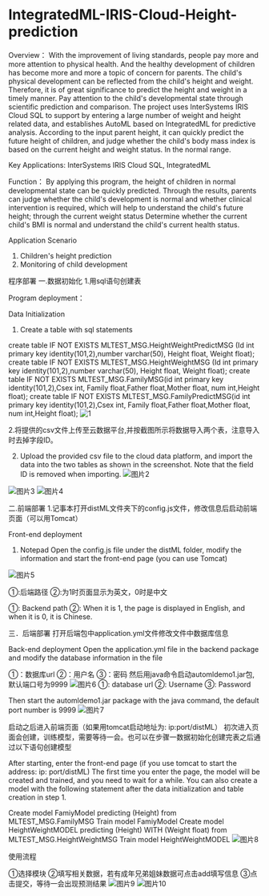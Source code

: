 # IntegratedML-IRIS-Cloud-Height-prediction

Overview：
With the improvement of living standards, people pay more and more attention to physical health. And the healthy development of children has become more and more a topic of concern for parents. The child's physical development can be reflected from the child's height and weight. Therefore, it is of great significance to predict the height and weight in a timely manner. Pay attention to the child's developmental state through scientific prediction and comparison.
The project uses InterSystems IRIS Cloud SQL to support by entering a large number of weight and height related data, and establishes AutoML based on IntegratedML for predictive analysis. According to the input parent height, it can quickly predict the future height of children, and judge whether the child's body mass index is based on the current height and weight status. In the normal range.

Key Applications: InterSystems IRIS Cloud SQL, IntegratedML


Function：
By applying this program, the height of children in normal developmental state can be quickly predicted. Through the results, parents can judge whether the child's development is normal and whether clinical intervention is required, which will help to understand the child's future height; through the current weight status Determine whether the current child's BMI is normal and understand the child's current health status.


Application Scenario
1. Children's height prediction
2. Monitoring of child development



程序部署
一.数据初始化
1.用sql语句创建表

Program deployment：

Data Initialization
1. Create a table with sql statements


create table IF NOT EXISTS MLTEST_MSG.HeightWeightPredictMSG (Id int primary key identity(101,2),number varchar(50), Height float, Weight  float);
create table IF NOT EXISTS MLTEST_MSG.HeightWeightMSG (Id int primary key identity(101,2),number varchar(50), Height float, Weight  float);
create table IF NOT EXISTS MLTEST_MSG.FamilyMSG(id int primary key identity(101,2),Csex int, Family float,Father float,Mother float, num int,Height float);
create table IF NOT EXISTS MLTEST_MSG.FamilyPredictMSG(id int primary key identity(101,2),Csex int, Family float,Father float,Mother float, num int,Height float);
       ![1](https://user-images.githubusercontent.com/124135718/231637923-69f5e1f7-41a4-4389-9366-62d79edff651.png)

2.将提供的csv文件上传至云数据平台,并按截图所示将数据导入两个表，注意导入时去掉字段ID。

2. Upload the provided csv file to the cloud data platform, and import the data into the two tables as shown in the screenshot. Note that the field ID is removed when importing.
![图片2](https://user-images.githubusercontent.com/124135718/231638013-2a06e658-c959-4a26-97e7-d1a131cb533f.png)

 ![图片3](https://user-images.githubusercontent.com/124135718/231638057-b9e85f72-4974-4726-b14e-8c57e628c195.png)
![图片4](https://user-images.githubusercontent.com/124135718/231638165-4ae188f1-b85e-4ae8-9f7f-bd316f098976.png)

          
二.前端部署
1.记事本打开distML文件夹下的config.js文件，修改信息后启动前端页面（可以用Tomcat）

Front-end deployment
1. Notepad Open the config.js file under the distML folder, modify the information and start the front-end page (you can use Tomcat)

![图片5](https://user-images.githubusercontent.com/124135718/231638315-5b860f04-cd3b-4845-a24c-40ba959a57d6.png)


 
①:后端路径 
②:为1时页面显示为英文，0时是中文

①: Backend path 
②: When it is 1, the page is displayed in English, and when it is 0, it is Chinese.

三．后端部署
打开后端包中application.yml文件修改文件中数据库信息

Back-end deployment
Open the application.yml file in the backend package and modify the database information in the file


①：数据库url
②：用户名
③：密码
然后用java命令启动automldemo1.jar包,默认端口号为9999
![图片6](https://user-images.githubusercontent.com/124135718/231639752-20d3eebd-588a-4928-a171-f04b9ce914f6.png)
①: database url
②: Username
③: Password

Then start the automldemo1.jar package with the java command, the default port number is 9999
![图片7](https://user-images.githubusercontent.com/124135718/231639789-5650b1d4-460f-433a-ba0f-29b798a52648.png)


启动之后进入前端页面（如果用tomcat启动地址为:  ip:port/distML）
初次进入页面会创建，训练模型，需要等待一会。也可以在步骤一数据初始化创建完表之后通过以下语句创建模型

After starting, enter the front-end page (if you use tomcat to start the address: ip: port/distML)
The first time you enter the page, the model will be created and trained, and you need to wait for a while. You can also create a model with the following statement after the data initialization and table creation in step 1.

Create model FamiyModel predicting (Height) from MLTEST_MSG.FamilyMSG
Train model FamiyModel
Create model HeightWeightMODEL predicting (Height) WITH (Weight float)  from MLTEST_MSG.HeightWeightMSG
Train model HeightWeightMODEL
![图片8](https://user-images.githubusercontent.com/124135718/231639975-240bde62-bd18-4932-8096-d06cc6438a20.png)


使用流程

①选择模块
②填写相关数据，若有成年兄弟姐妹数据可点击add填写信息
③点击提交，等待一会出现预测结果
![图片9](https://user-images.githubusercontent.com/124135718/231639991-6c8a5367-abd8-4a01-b69a-c4a3485419c3.png)
![图片10](https://user-images.githubusercontent.com/124135718/231640020-c6dbb27c-5098-49dc-b2d5-c9a2444358de.png)

